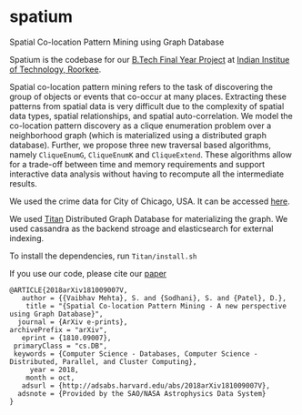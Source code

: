 spatium
=======

Spatial Co-location Pattern Mining using Graph Database

Spatium is the codebase for our [B.Tech Final Year Project](https://arxiv.org/abs/1810.09007) at [Indian Institue of Technology, Roorkee](http://www.iitr.ac.in/).


Spatial co-location pattern mining refers to the task of discovering the group of objects or events that co-occur at many places. Extracting these patterns from spatial data is very difficult due to the complexity of spatial data types, spatial relationships, and spatial auto-correlation. We model the co-location pattern discovery as a clique enumeration problem over a neighborhood graph (which is materialized using a distributed graph database). Further, we propose three new traversal based algorithms, namely `CliqueEnumG`, `CliqueEnumK` and `CliqueExtend`. These algorithms allow for a trade-off between time and memory requirements and support interactive data analysis without having to recompute all the intermediate results.


We used the crime data for City of Chicago, USA. It can be accessed [here](https://data.cityofchicago.org/Public-Safety/Crimes-2001-to-present/ijzp-q8t2). 

We used [Titan](http://thinkaurelius.github.io/titan/) Distributed Graph Database for materializing the graph. We used cassandra as the backend stroage and elasticsearch for external indexing. 

To install the dependencies, run `Titan/install.sh`


If you use our code, please cite our [paper](https://arxiv.org/abs/1810.09007)

```
@ARTICLE{2018arXiv181009007V,
   author = {{Vaibhav Mehta}, S. and {Sodhani}, S. and {Patel}, D.},
    title = "{Spatial Co-location Pattern Mining - A new perspective using Graph Database}",
  journal = {ArXiv e-prints},
archivePrefix = "arXiv",
   eprint = {1810.09007},
 primaryClass = "cs.DB",
 keywords = {Computer Science - Databases, Computer Science - Distributed, Parallel, and Cluster Computing},
     year = 2018,
    month = oct,
   adsurl = {http://adsabs.harvard.edu/abs/2018arXiv181009007V},
  adsnote = {Provided by the SAO/NASA Astrophysics Data System}
}
```
